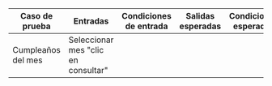 

| Caso de prueba     | Entradas                             | Condiciones de entrada | Salidas esperadas | Condiciones esperadas | Resultados de salida |
| ------------------ | ------------------------------------ | ---------------------- | ----------------- | --------------------- | -------------------- |
| Cumpleaños del mes | Seleccionar mes "clic en consultar"  |                        |                   |                       |                      |

